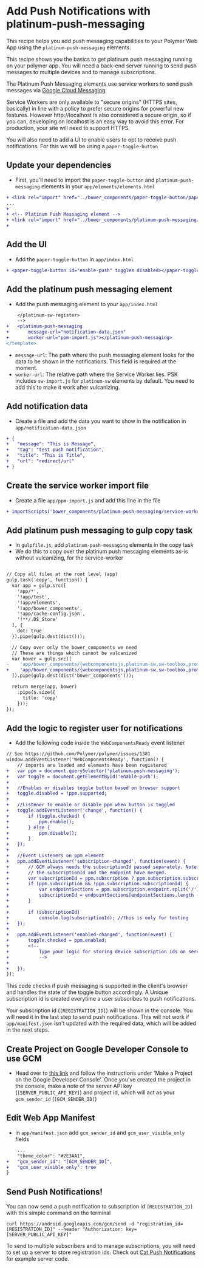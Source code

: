 # Add Push Notifications with platinum-push-messaging

This recipe helps you add push messaging capabilities to your Polymer Web App using the  `platinum-push-messaging` elements.

This recipe shows you the basics to get platinum push messaging running on your polymer app.
You will need a back-end server running to send push messages to multiple devices and to manage subscriptions.

The Platinum Push Messaging elements use service workers to send push messages via [Google Cloud Messaging](https://developers.google.com/cloud-messaging/).

Service Workers are only available to "secure origins" (HTTPS sites, basically) in line with a policy to prefer secure origins for powerful new features. However http://localhost is also considered a secure origin, so if you can, developing on localhost is an easy way to avoid this error. For production, your site will need to support HTTPS.

You will also need to add a UI to enable users to opt to receive push notifications. For this we will be using a `paper-toggle-button`

## Update your dependencies

- First, you'll need to import the `paper-toggle-button` and `platinum-push-messaging` elements in your `app/elements/elements.html`
```patch
+ <link rel="import" href="../bower_components/paper-toggle-button/paper-toggle-button.html">
...
+
+ <!-- Platinum Push Messaging element -->
+ <link rel="import" href="../bower_components/platinum-push-messaging/platinum-push-messaging.html">
+
```

## Add the UI
- Add the `paper-toggle-button` in `app/index.html`
```patch
+ <paper-toggle-button id="enable-push" toggles disabled></paper-toggle-button>
```

## Add the platinum push messaging element
- Add the push messaging element to your `app/index.html`
```patch
    </platinum-sw-register>
    -->
+   <platinum-push-messaging
+       message-url="notification-data.json"
+       worker-url="ppm-import.js"></platinum-push-messaging>
</template>
```
- `message-url`: The path where the push messaging element looks for the data to be shown in the notifications. This field is required at the moment.
- `worker-url`: The relative path where the Service Worker lies. PSK includes `sw-import.js` for `platinum-sw` elements by default. You need to add this to make it work after vulcanizing.

## Add notification data
- Create a file and add the data you want to show in the notification in `app/notification-data.json`
```patch
+ {
+   "message": "This is Message",
+   "tag": "test push notification",
+   "title": "This is Title",
+   "url": "redirect/url"
+ }
```

## Create the service worker import file
-  Create a file `app/ppm-import.js` and add this line in the file
```patch
+ importScripts('bower_components/platinum-push-messaging/service-worker.js');
```

## Add platinum push messaging to gulp copy task
- In `gulpfile.js`, add `platinum-push-messaging` elements in the copy task
- We do this to copy over the platinum push messaging elements as-is without vulcanizing, for the service-worker
```patch

// Copy all files at the root level (app)
gulp.task('copy', function() {
  var app = gulp.src([
    'app/*',
    '!app/test',
    '!app/elements',
    '!app/bower_components',
    '!app/cache-config.json',
    '!**/.DS_Store'
  ], {
    dot: true
  }).pipe(gulp.dest(dist()));

  // Copy over only the bower_components we need
  // These are things which cannot be vulcanized
  var bower = gulp.src([
-    'app/bower_components/{webcomponentsjs,platinum-sw,sw-toolbox,promise-polyfill}/**/*'
+    'app/bower_components/{webcomponentsjs,platinum-sw,sw-toolbox,promise-polyfill,platinum-push-messaging}/**/*'
  ]).pipe(gulp.dest(dist('bower_components')));

  return merge(app, bower)
    .pipe($.size({
      title: 'copy'
    }));
});
```

## Add the logic to register user for notifications
- Add the following code inside the `WebComponentsReady` event listener
```patch
// See https://github.com/Polymer/polymer/issues/1381
window.addEventListener('WebComponentsReady', function() {
    // imports are loaded and elements have been registered
+   var ppm = document.querySelector('platinum-push-messaging');
+   var toggle = document.getElementById('enable-push');
+
+   //Enables or disables toggle button based on browser support
+   toggle.disabled = !ppm.supported;
+
+   //Listener to enable or disable ppm when button is toggled
+   toggle.addEventListener('change', function() {
+       if (toggle.checked) {
+           ppm.enable();
+       } else {
+           ppm.disable();
+       }
+   });
+
+   //Event Listeners on ppm element
+   ppm.addEventListener('subscription-changed', function(event) {
+       // GCM always needs the subscriptionId passed separately. Note that as of M45,
+       // the subscriptionId and the endpoint have merged.
+       var subscriptionId = ppm.subscription ? ppm.subscription.subscriptionId : undefined;
+       if (ppm.subscription && !ppm.subscription.subscriptionId) {
+           var endpointSections = ppm.subscription.endpoint.split('/');
+           subscriptionId = endpointSections[endpointSections.length - 1];
+       }
+
+       if (subscriptionId)
+           console.log(subscriptionId); //this is only for testing
+   });
+   
+   ppm.addEventListener('enabled-changed', function(event) {
+       toggle.checked = ppm.enabled;
+       <!--
+           Type your logic for storing device subscription ids on server here.
+           -->
+      
+   });
});
```
This code checks if push messaging is supported in the client's browser and handles the state of the toggle button accordingly. A Unique subscription id is created everytime a user subscribes to push notifications.

Your subscription id (`[REGISTRATION_ID]`) will be shown in the console. You will need it in the last step to send push notifications. This will not work if `app/manifest.json` isn't updated with the required data, which will be added in the next steps.

## Create Project on Google Developer Console to use GCM
- Head over to [this link](http://updates.html5rocks.com/2015/03/push-notificatons-on-the-open-web#make-a-project-on-the-google-developer-console) and follow the instructions under 'Make a Project on the Google Developer Console'. Once you've created the project in the console, make a note of the server API key (`[SERVER_PUBLIC_API_KEY]`) and project id, which will act as your `gcm_sender_id` (`[GCM_SENDER_ID]`)

## Edit Web App Manifest
- in `app/manifest.json` add `gcm_sender_id` and `gcm_user_visible_only` fields
```patch
    ...
    "theme_color": "#2E3AA1",
+   "gcm_sender_id": "[GCM_SENDER_ID]",
+   "gcm_user_visible_only": true
}
```

## Send Push Notifications!
You can now send a push notification to subscription id `[REGISTRATION_ID]` with this simple command on the terminal

`curl https://android.googleapis.com/gcm/send -d "registration_id=[REGISTRATION_ID]" --header "Authorization: key=[SERVER_PUBLIC_API_KEY]"`

 To send to multiple subscribers and to manage subscriptions, you will need to set up a server to store registration ids. Check out [Cat Push Notifications](https://github.com/notwaldorf/caturday-post/blob/master/public/index.html#L156) for example server code.